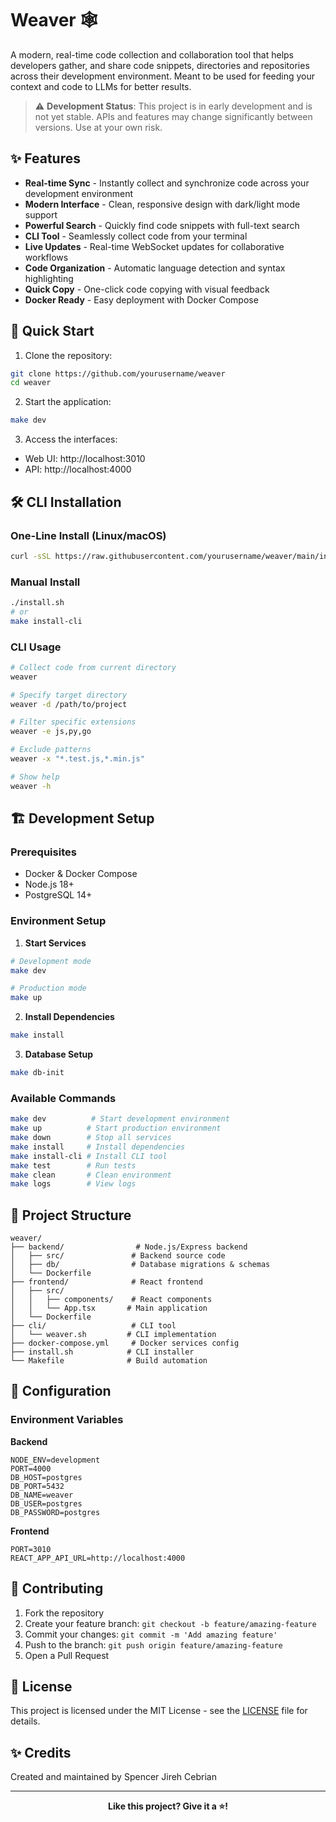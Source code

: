 # Weaver 🕸️

A modern, real-time code collection and collaboration tool that helps developers gather, and share code snippets, directories and repositories across their development environment. Meant to be used for feeding your context and code to LLMs for better results.

> ⚠️ **Development Status**: This project is in early development and is not yet stable. APIs and features may change significantly between versions. Use at your own risk.

## ✨ Features

- **Real-time Sync** - Instantly collect and synchronize code across your development environment
- **Modern Interface** - Clean, responsive design with dark/light mode support
- **Powerful Search** - Quickly find code snippets with full-text search
- **CLI Tool** - Seamlessly collect code from your terminal
- **Live Updates** - Real-time WebSocket updates for collaborative workflows
- **Code Organization** - Automatic language detection and syntax highlighting
- **Quick Copy** - One-click code copying with visual feedback
- **Docker Ready** - Easy deployment with Docker Compose

## 🚀 Quick Start

1. Clone the repository:

```bash
git clone https://github.com/yourusername/weaver
cd weaver
```

2. Start the application:

```bash
make dev
```

3. Access the interfaces:

- Web UI: http://localhost:3010
- API: http://localhost:4000

## 🛠️ CLI Installation

### One-Line Install (Linux/macOS)

```bash
curl -sSL https://raw.githubusercontent.com/yourusername/weaver/main/install.sh | bash
```

### Manual Install

```bash
./install.sh
# or
make install-cli
```

### CLI Usage

```bash
# Collect code from current directory
weaver

# Specify target directory
weaver -d /path/to/project

# Filter specific extensions
weaver -e js,py,go

# Exclude patterns
weaver -x "*.test.js,*.min.js"

# Show help
weaver -h
```

## 🏗️ Development Setup

### Prerequisites

- Docker & Docker Compose
- Node.js 18+
- PostgreSQL 14+

### Environment Setup

1. **Start Services**

```bash
# Development mode
make dev

# Production mode
make up
```

2. **Install Dependencies**

```bash
make install
```

3. **Database Setup**

```bash
make db-init
```

### Available Commands

```bash
make dev          # Start development environment
make up          # Start production environment
make down        # Stop all services
make install     # Install dependencies
make install-cli # Install CLI tool
make test        # Run tests
make clean       # Clean environment
make logs        # View logs
```

## 📁 Project Structure

```
weaver/
├── backend/                # Node.js/Express backend
│   ├── src/               # Backend source code
│   ├── db/                # Database migrations & schemas
│   └── Dockerfile
├── frontend/              # React frontend
│   ├── src/
│   │   ├── components/    # React components
│   │   └── App.tsx       # Main application
│   └── Dockerfile
├── cli/                   # CLI tool
│   └── weaver.sh         # CLI implementation
├── docker-compose.yml     # Docker services config
├── install.sh            # CLI installer
└── Makefile              # Build automation
```

## 🔧 Configuration

### Environment Variables

**Backend**

```env
NODE_ENV=development
PORT=4000
DB_HOST=postgres
DB_PORT=5432
DB_NAME=weaver
DB_USER=postgres
DB_PASSWORD=postgres
```

**Frontend**

```env
PORT=3010
REACT_APP_API_URL=http://localhost:4000
```

## 🤝 Contributing

1. Fork the repository
2. Create your feature branch: `git checkout -b feature/amazing-feature`
3. Commit your changes: `git commit -m 'Add amazing feature'`
4. Push to the branch: `git push origin feature/amazing-feature`
5. Open a Pull Request

## 📝 License

This project is licensed under the MIT License - see the [LICENSE](LICENSE) file for details.

## ✨ Credits

Created and maintained by Spencer Jireh Cebrian

---

<div align="center">
  <strong>Like this project? Give it a ⭐️!</strong>
</div>
